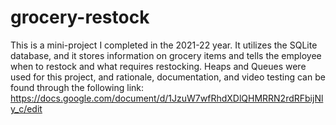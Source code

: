 # grocery-restock
This is a mini-project I completed in the 2021-22 year. It utilizes the SQLite database, and it stores information on grocery items and tells the employee when to restock and what requires restocking. Heaps and Queues were used for this project, and rationale, documentation, and video testing can be found through the following link: https://docs.google.com/document/d/1JzuW7wfRhdXDlQHMRRN2rdRFbijNly_c/edit
